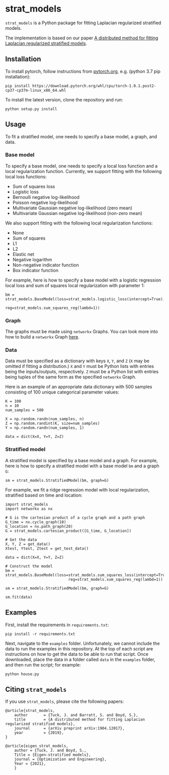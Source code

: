 # strat_models

`strat_models` is a Python package for fitting Laplacian regularized stratified models.

The implementation is based on our paper
[A distributed method for fitting Laplacian regularized stratified models](http://web.stanford.edu/~boyd/papers/strat_models.html).

## Installation

To install pytorch, follow instructions from [pytorch.org](https://pytorch.org/), e.g. (python 3.7 pip installation):
```
pip install https://download.pytorch.org/whl/cpu/torch-1.0.1.post2-cp37-cp37m-linux_x86_64.whl
```

To install the latest version, clone the repository and run:
```
python setup.py install
```
## Usage
To fit a stratified model, one needs to specify a base model, a graph, and data.

### Base model
To specify a base model, one needs to specify a local loss function and a local regularization function.
Currently, we support fitting with the following local loss functions:
* Sum of squares loss
* Logistic loss
* Bernoulli negative log-likelihood
* Poisson negative log-likelihood
* Multivariate Gaussian negative log-likelihood (zero mean)
* Multivariate Gaussian negative log-likelihood (non-zero mean)

We also support fitting with the following local regularization functions:
* None
* Sum of squares 
* L1
* L2
* Elastic net
* Negative logarithm
* Non-negative indicator function
* Box indicator function

For example, here is how to specify a base model with a logistic regression local loss and
sum of squares local regularization with parameter 1:
```
bm = strat_models.BaseModel(loss=strat_models.logistic_loss(intercept=True), 
								reg=strat_models.sum_squares_reg(lambd=1))
```

### Graph
The graphs must be made using `networkx` Graphs. You can look more into how to build a `networkx`
Graph [here](https://networkx.github.io/documentation/stable/tutorial.html#).

### Data
Data must be specified as a dictionary with keys `X`, `Y`, and `Z` (`X` may be omitted if fitting a distribution.) `X` and `Y` must be Python lists with entries being the inputs/outputs, respectively.
`Z` must be a Python list with entries being tuples of the same form as the specified `networkx`
Graph.

Here is an example of an appropriate data dictionary with 500 samples consisting of 100 unique categorical parameter values:
```
K = 100
n = 10
num_samples = 500

X = np.random.randn(num_samples, n)
Z = np.random.randint(K, size=num_samples)
Y = np.random.randn(num_samples, 1)

data = dict(X=X, Y=Y, Z=Z)
```

### Stratified model
A stratified model is specified by a base model and a graph.
For example, here is how to specify a stratified model with a base model `bm` and a graph `G`:
```
sm = strat_models.StratifiedModel(bm, graph=G)
```

For example, we fit a ridge regression model with local regularization, 
stratified based on time and location:

```
import strat_models
import networkx as nx

# G is the cartesian product of a cycle graph and a path graph
G_time = nx.cycle_graph(10)
G_location = nx.path_graph(20)
G = strat_models.cartesian_product([G_time, G_location])

# Get the data
X, Y, Z = get_data()
Xtest, Ytest, Ztest = get_test_data()

data = dict(X=X, Y=Y, Z=Z)

# Construct the model
bm = strat_models.BaseModel(loss=strat_models.sum_squares_loss(intercept=True),
							reg=strat_models.sum_squares_reg(lambd=1))

sm = strat_models.StratifiedModel(bm, graph=G)

sm.fit(data)
```

## Examples
First, install the requirements in `requirements.txt`:
```
pip install -r requirements.txt
```

Next, navigate to the `examples` folder.
Unfortunately, we cannot include the data to run the examples in this repository.
At the top of each script are instructions on how to get the data to be able to run that script.
Once downloaded, place the data in a folder called `data` in the `examples` folder,
and then run the script; for example:
```
python house.py
```

## Citing `strat_models`

If you use `strat_models`, please cite the following papers:

```
@article{strat_models,
    author       = {Tuck, J. and Barratt, S. and Boyd, S.},
    title        = {A distributed method for fitting Laplacian regularized stratified models},
    journal      = {arXiv preprint arXiv:1904.12017},
    year         = {2019},
}

@article{eigen_strat_models,
	author = {Tuck, J. and Boyd, S.,
	Title = {Eigen-stratified models},
	journal = {Optimization and Engineering},
	Year = {2021},
    }